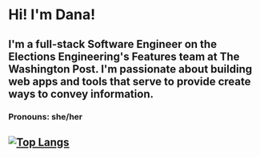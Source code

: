 # Hi! I'm Dana! 
## I'm a full-stack Software Engineer on the Elections Engineering's Features team at The Washington Post. I'm passionate about building web apps and tools that serve to provide create ways to convey information.

### Pronouns: she/her

## [![Top Langs](https://github-readme-stats.vercel.app/api/top-langs/?username=danacassidy&count_private=true&layout=compact)](https://github.com/danacassidy/github-readme-stats)



<!--
**danacassidy/danacassidy** is a ✨ _special_ ✨ repository because its `README.md` (this file) appears on your GitHub profile.

Here are some ideas to get you started:

- 🔭 I’m currently working on ...
- 🌱 I’m currently learning ...
- 👯 I’m looking to collaborate on ...
- 🤔 I’m looking for help with ...
- 💬 Ask me about ...
- 📫 How to reach me: ...
- 😄 Pronouns: ...
- ⚡ Fun fact: ...
-->
